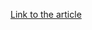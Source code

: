 [Link to the article](https://www.trendmicro.com/en_us/research/24/h/godzilla-fileless-backdoors.html)
